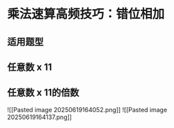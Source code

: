 # 乘法速算高频技巧：错位相加
## 适用题型
## 任意数 x 11
## 任意数 x 11的倍数
![[Pasted image 20250619164052.png]]
![[Pasted image 20250619164137.png]]